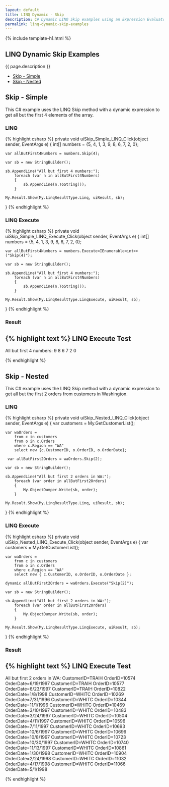 ```yaml
---
layout: default
title: LINQ Dynamic - Skip
description: C# Dynamic LINQ Skip examples using an Expression Evaluator.
permalink: linq-dynamic-skip-examples
---
```


{% include template-h1.html %}

## LINQ Dynamic Skip Examples
{{ page.description }}

- [Skip - Simple](#skip---simple)
- [Skip - Nested](#skip---nested)

## Skip - Simple
This C# example uses the LINQ Skip method with a dynamic expression to get all but the first 4 elements of the array.

### LINQ
{% highlight csharp %}
private void uiSkip_Simple_LINQ_Click(object sender, EventArgs e)
{
	int[] numbers = {5, 4, 1, 3, 9, 8, 6, 7, 2, 0};

	var allButFirst4Numbers = numbers.Skip(4);

	var sb = new StringBuilder();

	sb.AppendLine("All but first 4 numbers:");
		foreach (var n in allButFirst4Numbers)
		{
			sb.AppendLine(n.ToString());
		}

	My.Result.Show(My.LinqResultType.Linq, uiResult, sb);
}
{% endhighlight %}

### LINQ Execute
{% highlight csharp %}
private void uiSkip_Simple_LINQ_Execute_Click(object sender, EventArgs e)
{
	int[] numbers = {5, 4, 1, 3, 9, 8, 6, 7, 2, 0};

	var allButFirst4Numbers = numbers.Execute<IEnumerable<int>>("Skip(4)");

	var sb = new StringBuilder();

	sb.AppendLine("All but first 4 numbers:");
		foreach (var n in allButFirst4Numbers)
		{
			sb.AppendLine(n.ToString());
		}

	My.Result.Show(My.LinqResultType.LinqExecute, uiResult, sb);
}
{% endhighlight %}

### Result
{% highlight text %}
LINQ Execute Test
------------------------------
All but first 4 numbers: 
9 
8 
6 
7 
2 
0

{% endhighlight %}

## Skip - Nested
This C# example uses the LINQ Skip method with a dynamic expression to get all but the first 2 orders from customers in Washington.

### LINQ
{% highlight csharp %}
private void uiSkip_Nested_LINQ_Click(object sender, EventArgs e)
{
	var customers = My.GetCustomerList();

	var waOrders =
		from c in customers
		from o in c.Orders
		where c.Region == "WA"
		select new {c.CustomerID, o.OrderID, o.OrderDate};

	 var allButFirst2Orders = waOrders.Skip(2);

	var sb = new StringBuilder();

	sb.AppendLine("All but first 2 orders in WA:");
		foreach (var order in allButFirst2Orders)
		{
			My.ObjectDumper.Write(sb, order);
		}

	My.Result.Show(My.LinqResultType.Linq, uiResult, sb);
}
{% endhighlight %}

### LINQ Execute
{% highlight csharp %}
private void uiSkip_Nested_LINQ_Execute_Click(object sender, EventArgs e)
{
	var customers = My.GetCustomerList();

	var waOrders =
		from c in customers
		from o in c.Orders
		where c.Region == "WA"
		select new { c.CustomerID, o.OrderID, o.OrderDate };

	dynamic allButFirst2Orders = waOrders.Execute("Skip(2)");

	var sb = new StringBuilder();

	sb.AppendLine("All but first 2 orders in WA:");
		foreach (var order in allButFirst2Orders)
		{
			My.ObjectDumper.Write(sb, order);
		}

	My.Result.Show(My.LinqResultType.LinqExecute, uiResult, sb);
}
{% endhighlight %}

### Result
{% highlight text %}
LINQ Execute Test
------------------------------
All but first 2 orders in WA:
CustomerID=TRAIH OrderID=10574 OrderDate=6/19/1997
CustomerID=TRAIH OrderID=10577 OrderDate=6/23/1997
CustomerID=TRAIH OrderID=10822 OrderDate=1/8/1998
CustomerID=WHITC OrderID=10269 OrderDate=7/31/1996
CustomerID=WHITC OrderID=10344 OrderDate=11/1/1996
CustomerID=WHITC OrderID=10469 OrderDate=3/10/1997
CustomerID=WHITC OrderID=10483 OrderDate=3/24/1997
CustomerID=WHITC OrderID=10504 OrderDate=4/11/1997
CustomerID=WHITC OrderID=10596 OrderDate=7/11/1997
CustomerID=WHITC OrderID=10693 OrderDate=10/6/1997
CustomerID=WHITC OrderID=10696 OrderDate=10/8/1997
CustomerID=WHITC OrderID=10723 OrderDate=10/30/1997
CustomerID=WHITC OrderID=10740 OrderDate=11/13/1997
CustomerID=WHITC OrderID=10861 OrderDate=1/30/1998
CustomerID=WHITC OrderID=10904 OrderDate=2/24/1998
CustomerID=WHITC OrderID=11032 OrderDate=4/17/1998
CustomerID=WHITC OrderID=11066 OrderDate=5/1/1998

{% endhighlight %}
